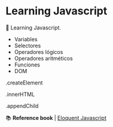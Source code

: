 # Learning Javascript
💊 Learning Javascript.


* Variables
* Selectores
* Operadores lógicos
* Operadores aritméticos
* Funciones
* DOM

.createElement

.innerHTML

.appendChild


📚 **Reference book** | [Eloquent Javascript](http://eloquentjavascript.net/3rd_edition/)
